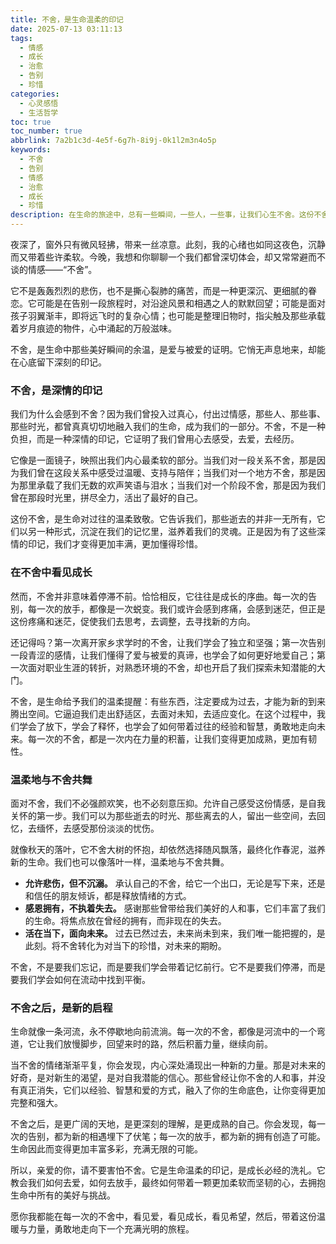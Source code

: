 ```yaml
---
title: 不舍，是生命温柔的印记
date: 2025-07-13 03:11:13
tags:
  - 情感
  - 成长
  - 治愈
  - 告别
  - 珍惜
categories:
  - 心灵感悟
  - 生活哲学
toc: true
toc_number: true
abbrlink: 7a2b1c3d-4e5f-6g7h-8i9j-0k1l2m3n4o5p
keywords:
  - 不舍
  - 告别
  - 情感
  - 治愈
  - 成长
  - 珍惜
description: 在生命的旅途中，总有一些瞬间，一些人，一些事，让我们心生不舍。这份不舍，并非软弱，而是深情的印记，是生命曾被温柔触碰的证明。它教会我们如何告别，如何成长，如何在每一次的放手中，找到更广阔的天地。本文将带你走进不舍的深层含义，感受它带来的温暖与力量，学会与这份情感温柔共舞，最终走向充满希望的未来。
---
```


夜深了，窗外只有微风轻拂，带来一丝凉意。此刻，我的心绪也如同这夜色，沉静而又带着些许柔软。今晚，我想和你聊聊一个我们都曾深切体会，却又常常避而不谈的情感——“不舍”。

它不是轰轰烈烈的悲伤，也不是撕心裂肺的痛苦，而是一种更深沉、更细腻的眷恋。它可能是在告别一段旅程时，对沿途风景和相遇之人的默默回望；可能是面对孩子羽翼渐丰，即将远飞时的复杂心情；也可能是整理旧物时，指尖触及那些承载着岁月痕迹的物件，心中涌起的万般滋味。

不舍，是生命中那些美好瞬间的余温，是爱与被爱的证明。它悄无声息地来，却能在心底留下深刻的印记。

### 不舍，是深情的印记

我们为什么会感到不舍？因为我们曾投入过真心，付出过情感，那些人、那些事、那些时光，都曾真真切切地融入我们的生命，成为我们的一部分。不舍，不是一种负担，而是一种深情的印记，它证明了我们曾用心去感受，去爱，去经历。

它像是一面镜子，映照出我们内心最柔软的部分。当我们对一段关系不舍，那是因为我们曾在这段关系中感受过温暖、支持与陪伴；当我们对一个地方不舍，那是因为那里承载了我们无数的欢声笑语与泪水；当我们对一个阶段不舍，那是因为我们曾在那段时光里，拼尽全力，活出了最好的自己。

这份不舍，是生命对过往的温柔致敬。它告诉我们，那些逝去的并非一无所有，它们以另一种形式，沉淀在我们的记忆里，滋养着我们的灵魂。正是因为有了这些深情的印记，我们才变得更加丰满，更加懂得珍惜。

### 在不舍中看见成长

然而，不舍并非意味着停滞不前。恰恰相反，它往往是成长的序曲。每一次的告别，每一次的放手，都像是一次蜕变。我们或许会感到疼痛，会感到迷茫，但正是这份疼痛和迷茫，促使我们去思考，去调整，去寻找新的方向。

还记得吗？第一次离开家乡求学时的不舍，让我们学会了独立和坚强；第一次告别一段青涩的感情，让我们懂得了爱与被爱的真谛，也学会了如何更好地爱自己；第一次面对职业生涯的转折，对熟悉环境的不舍，却也开启了我们探索未知潜能的大门。

不舍，是生命给予我们的温柔提醒：有些东西，注定要成为过去，才能为新的到来腾出空间。它逼迫我们走出舒适区，去面对未知，去适应变化。在这个过程中，我们学会了放下，学会了释怀，也学会了如何带着过往的经验和智慧，勇敢地走向未来。每一次的不舍，都是一次内在力量的积蓄，让我们变得更加成熟，更加有韧性。

### 温柔地与不舍共舞

面对不舍，我们不必强颜欢笑，也不必刻意压抑。允许自己感受这份情感，是自我关怀的第一步。我们可以为那些逝去的时光、那些离去的人，留出一些空间，去回忆，去缅怀，去感受那份淡淡的忧伤。

就像秋天的落叶，它不舍大树的怀抱，却依然选择随风飘落，最终化作春泥，滋养新的生命。我们也可以像落叶一样，温柔地与不舍共舞。

*   **允许悲伤，但不沉溺。** 承认自己的不舍，给它一个出口，无论是写下来，还是和信任的朋友倾诉，都是释放情绪的方式。
*   **感恩拥有，不执着失去。** 感谢那些曾带给我们美好的人和事，它们丰富了我们的生命。将焦点放在曾经的拥有，而非现在的失去。
*   **活在当下，面向未来。** 过去已然过去，未来尚未到来，我们唯一能把握的，是此刻。将不舍转化为对当下的珍惜，对未来的期盼。

不舍，不是要我们忘记，而是要我们学会带着记忆前行。它不是要我们停滞，而是要我们学会如何在流动中找到平衡。

### 不舍之后，是新的启程

生命就像一条河流，永不停歇地向前流淌。每一次的不舍，都像是河流中的一个弯道，它让我们放慢脚步，回望来时的路，然后积蓄力量，继续向前。

当不舍的情绪渐渐平复，你会发现，内心深处涌现出一种新的力量。那是对未来的好奇，是对新生的渴望，是对自我潜能的信心。那些曾经让你不舍的人和事，并没有真正消失，它们以经验、智慧和爱的方式，融入了你的生命底色，让你变得更加完整和强大。

不舍之后，是更广阔的天地，是更深刻的理解，是更成熟的自己。你会发现，每一次的告别，都为新的相遇埋下了伏笔；每一次的放手，都为新的拥有创造了可能。生命因此而变得更加丰富多彩，充满无限的可能。

所以，亲爱的你，请不要害怕不舍。它是生命温柔的印记，是成长必经的洗礼。它教会我们如何去爱，如何去放手，最终如何带着一颗更加柔软而坚韧的心，去拥抱生命中所有的美好与挑战。

愿你我都能在每一次的不舍中，看见爱，看见成长，看见希望，然后，带着这份温暖与力量，勇敢地走向下一个充满光明的旅程。